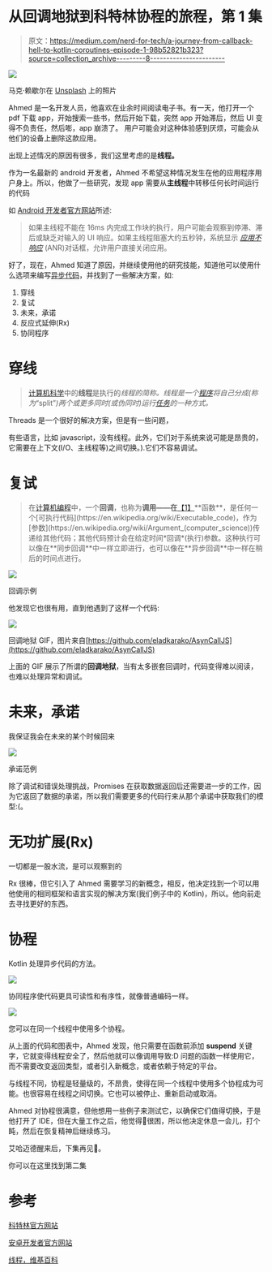 # 从回调地狱到科特林协程的旅程，第 1 集

> 原文：<https://medium.com/nerd-for-tech/a-journey-from-callback-hell-to-kotlin-coroutines-episode-1-98b52821b323?source=collection_archive---------8----------------------->

![](img/d11c6e5e3841cda52fd49307380f053d.png)

马克·赖歇尔在 [Unsplash](https://unsplash.com?utm_source=medium&utm_medium=referral) 上的照片

Ahmed 是一名开发人员，他喜欢在业余时间阅读电子书。有一天，他打开一个 pdf 下载 app，开始搜索一些书，然后开始下载，突然 app 开始滞后，然后 UI 变得不负责任，然后嘭，app 崩溃了。
用户可能会对这种体验感到厌烦，可能会从他们的设备上删除这款应用。

出现上述情况的原因有很多，我们这里考虑的是**线程。**

作为一名最新的 android 开发者，Ahmed 不希望这种情况发生在他的应用程序用户身上。所以，他做了一些研究，发现 app 需要从**主线程**中转移任何长时间运行的代码

如 [Android 开发者官方网站](https://developer.android.com/topic/performance/threads#internals)所述:

> 如果主线程不能在 16ms 内完成工作块的执行，用户可能会观察到停滞、滞后或缺乏对输入的 UI 响应。如果主线程阻塞大约五秒钟，系统显示 [*应用不响应*](https://developer.android.com/training/articles/perf-anr) (ANR)对话框，允许用户直接关闭应用。

好了，现在，Ahmed 知道了原因，并继续使用他的研究技能，知道他可以使用什么选项来编写[异步代码](https://en.wikipedia.org/wiki/Asynchrony_(computer_programming))，并找到了一些解决方案，如:

1.  穿线
2.  复试
3.  未来，承诺
4.  反应式延伸(Rx)
5.  协同程序

# **穿线**

> [计算机科学](https://simple.wikipedia.org/wiki/Computer_science)中的**线程**是执行的*线程的简称。线程是一个[程序](https://simple.wikipedia.org/wiki/Computer_program)将自己分成(称为*“split”*)两个或更多同时(或伪同时)运行[任务](https://simple.wikipedia.org/wiki/Task_(computers))的一种方式。*

Threads 是一个很好的解决方案，但是有一些问题，

有些语言，比如 javascript，没有线程。此外，它们对于系统来说可能是昂贵的，它需要在上下文(I/O、主线程等)之间切换。).它们不容易调试。

# 复试

> 在[计算机编程](https://en.wikipedia.org/wiki/Computer_programming)中，一个**回调**，也称为**调用——在**[【1】](https://en.wikipedia.org/wiki/Callback_(computer_programming)#cite_note-1)**函数**，是任何一个[可执行代码](https://en.wikipedia.org/wiki/Executable_code)，作为[参数](https://en.wikipedia.org/wiki/Argument_(computer_science))传递给其他代码；其他代码预计会在给定时间*回调*(执行)参数。这种执行可以像在**同步回调**中一样立即进行，也可以像在**异步回调**中一样在稍后的时间点进行。

![](img/85aa62789151924a0a7551821e0f8828.png)

回调示例

他发现它也很有用，直到他遇到了这样一个代码:

![](img/956d191024f7155079d6ede22044c9eb.png)

回调地狱 GIF，图片来自[https://github.com/eladkarako/AsynCallJS](https://github.com/eladkarako/AsynCallJS)

上面的 GIF 展示了所谓的**回调地狱**，当有太多嵌套回调时，代码变得难以阅读，也难以处理异常和调试。

# 未来，承诺

我保证我会在未来的某个时候回来

![](img/db5c434bd028db94ca27700a599d62aa.png)

承诺范例

除了调试和错误处理挑战，Promises 在获取数据返回后还需要进一步的工作，因为它返回了数据的承诺，所以我们需要更多的代码行来从那个承诺中获取我们的模型:(。

# **无功扩展(Rx)**

一切都是一股水流，是可以观察到的

Rx 很棒，但它引入了 Ahmed 需要学习的新概念，相反，他决定找到一个可以用他使用的相同框架和语言实现的解决方案(我们例子中的 Kotlin)，所以。他向前走去寻找更好的东西。

# **协程**

Kotlin 处理异步代码的方法。

![](img/7919bdd6ab8e97ceb4597ad774b483be.png)

协同程序使代码更具可读性和有序性，就像普通编码一样。

![](img/a0a3dda828a3e89d5242396af709bc97.png)

您可以在同一个线程中使用多个协程。

从上面的代码和图表中，Ahmed 发现，他只需要在函数前添加 **suspend** 关键字，它就变得线程安全了，然后他就可以像调用导致:D 问题的函数一样使用它，而不需要改变返回类型，或者引入新概念，或者依赖于特定的平台。

与线程不同，协程是轻量级的，不昂贵，使得在同一个线程中使用多个协程成为可能。也很容易在线程之间切换。它也可以被停止、重新启动或取消。

Ahmed 对协程很满意，但他想用一些例子来测试它，以确保它们值得切换，于是他打开了 IDE，但在大量工作之后，他觉得🥱很困，所以他决定休息一会儿，打个盹，然后在恢复精神后继续练习。

艾哈迈德醒来后，下集再见👋。

你可以在这里找到第二集

# 参考

[科特林官方网站](https://kotlinlang.org/docs/coroutines-overview.html)

[安卓开发者官方网站](https://developer.android.com/topic/performance/threads#internals)

[线程，维基百科](https://simple.wikipedia.org/wiki/Thread_(computer_science))